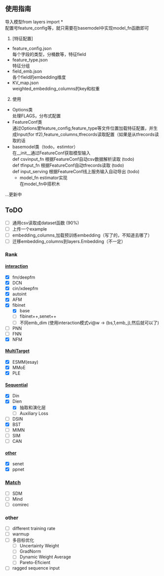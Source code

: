## 使用指南
导入模型from layers import *  
配置号feature_config等，就只需要在basemodel中实现model_fn函数即可
1. [特征配置] 
  - feature_config.json  
    每个字段的类型，分桶数等，特征field
  - feature_type.json  
    特征分组
  - field_emb.json  
    各个field的embedding维度
  - KV_map.json  
    weighted_embedding_columns的key和权重
2. 使用
  - Options类  
    处理FLAGS，分布式配置
  - FeatureConf类  
    通过Options里feature_config,feature_type等文件位置加载特征配置，并生成Input(for tf2),feature_columns,tfrecords读取配置（如果是从tfrecords读取的话
  - basemodel类（todo，estimtor）  
    在__init__通过FeatureConf获取模型输入  
    def csvinput_fn 根据FeatureConf自动csv数据解析读取 (todo)  
    def tfinput_fn 根据FeatureConf自动tfrecords读取 (todo)  
    def input_serving 根据FeatureConf线上服务输入自动导出 (todo)  
    - model_fn estimator实现  
      在model_fn中搭积木

...更新中

## ToDO
- [ ] 通用csv读取成dataset函数 (90%)
- [ ] 上传一个example
- [ ] embedding_columns,加载预训练embedding（写了的，不知道去哪了）
- [ ] 迁移embedding_columns到layers.Embedding（不一定）
### Rank
#### [interaction](./layers/interaction)
- [x] fm/deepfm
- [x] DCN
- [x] cin/xdeepfm
- [x] autoint
- [x] AFM
- [x] fibinet
  - [x] base
  - [ ] fibinet++,senet++
  - [ ] 不同emb_dim (使用interaction模式vi@w -> (bs,1,emb_j),然后就可以了)
- [ ] PNN
- [ ] FNN
- [x] NFM

#### [MultiTarget](./layers/multitarget)
- [x] ESMM(esay)
- [x] MMoE
- [x] PLE

#### [Sequential](./layers/sequential)
- [x] Din
- [x] Dien
  - [x] 抽取和演化层
  - [ ] Auxiliary Loss
- [ ] DSIN
- [x] BST
- [ ] MIMN
- [ ] SIM
- [ ] CAN

#### [other](./layers/other)
- [x] senet
- [x] ppnet

### [Match](./layers/match)
- [ ] SDM
- [ ] Mind
- [ ] comirec

### other
- [ ] different training rate
- [ ] warmup
- [ ] 多目标优化
  - [ ] Uncertainty Weight
  - [ ] GradNorm
  - [ ] Dynamic Weight Average
  - [ ] Pareto-Eficient
- [ ] ragged sequence input

